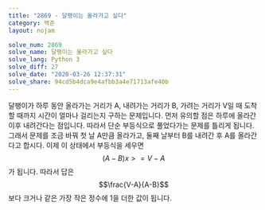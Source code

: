```yaml
---
title: "2869 - 달팽이는 올라가고 싶다"
category: 백준
layout: nojam

solve_num: 2869
solve_name: 달팽이는 올라가고 싶다
solve_lang: Python 3
solve_diff: 27
solve_date: "2020-03-26 12:37:31"
solve_share: 94cd5b4dca9e4afbb3a4e71713afe40b
---
```


달팽이가 하루 동안 올라가는 거리가 A, 내려가는 거리가 B, 가려는 거리가 V일 때 도착할 때까지 시간이 얼마나 걸리는지 구하는 문제입니다. 먼저 유의할 점은 하루에 올라간 이후 내려간다는 점입니다. 따라서 단순 부등식으로 풀었다가는 문제를 틀리게 됩니다. 그래서 문제를 조금 바꿔 첫 날 A만큼 올라가고, 둘째 날부터 B를 내려간 후 A를 올라간다고 합시다. 이제 이 상태에서 부등식을 세우면 $$(A-B)x>=V-A$$가 됩니다. 따라서 답은 $$\frac{V-A}{A-B}$$보다 크거나 같은 가장 작은 정수에 1을 더한 값이 됩니다.
